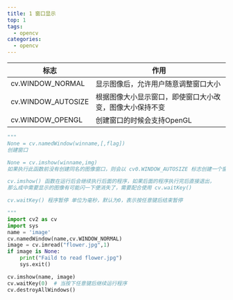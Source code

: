 ```yaml
---
title: 1 窗口显示
top: 1
tags:
  - opencv
categories:
  - opencv
---
```


| 标志               | 作用                                                     |
| ------------------ | -------------------------------------------------------- |
| cv.WINDOW_NORMAL   | 显示图像后，允许用户随意调整窗口大小                     |
| cv.WINDOW_AUTOSIZE | 根据图像大小显示窗口，即使窗口大小改变，图像大小保持不变 |
| cv.WINDOW_OPENGL   | 创建窗口的时候会支持OpenGL                               |

```python
"""
None = cv.namedWindow(winname,[,flag])
创建窗口

None = cv.imshow(winname,img)
如果执行此函数前没有创建同名的图像窗口，则会以 cv0.WINDOW_AUTOSIZE 标志创建一个窗口

cv.imshow() 函数在运行后会继续执行后面的程序，如果后面的程序执行完后直接退出，
那么成中需要显示的图像有可能闪一下便消失了，需要配合使用 cv.waitKey()

cv.waitKey() 程序暂停 单位为毫秒，默认为0，表示按任意键后结束暂停

"""
import cv2 as cv
import sys
name = 'image'
cv.namedWindow(name,cv.WINDOW_NORMAL)
image = cv.imread("flower.jpg",1)
if image is None:
    print("Faild to read flower.jpg")
    sys.exit()

cv.imshow(name, image)
cv.waitKey(0)  # 当按下任意键后继续运行程序
cv.destroyAllWindows()
```